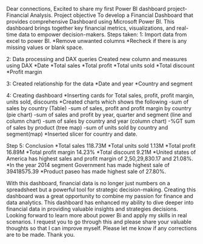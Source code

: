 Dear connections,
Excited to share my first Power BI dashboard project- Financial Analysis.
Project objective
To develop a Financial Dashboard that provides comprehensive Dashboard using Microsoft Power BI. This dashboard brings together key financial metrics, visualizations, and real-time data to empower decision-makers.
Steps taken:
1: Import data from excel to power BI.
*Remove unwanted columns
*Recheck if there is any missing values or blank space.

2: Data processing and DAX queries
Created new column and measures using DAX 
*Date
*Total sales
*Total profit
*Total units sold
*Total discount
*Profit margin

3: Created relationship for the data
*Date and year
*Country and segment

4: Creating dashboard
*Inserting cards for Total sales, profit, profit margin, units sold, discounts 
*Created charts which shows the following
-sum of sales by country (Table)
-sum of sales, profit and profit margin by country (pie chart)
-sum of sales and profit by year, quarter and segment (line and column chart)
-sum of sales by country and year (column chart)
-%GT sum of sales by product (tree map)
-sum of units sold by country and segment(map)
*Inserted slicer for country and date.

Step 5: Conclusion
*Total sales 118.73M
*Total units sold 1.13M
*Total profit 16.89M
*Total profit margin 14.23%
*Total discount 9.21M
*United states of America has highest sales and profit margin of 2,50,29,830.17 and 21.08%.
*In the year 2014 segment Government has made highest sale of 39418575.39
*Product paseo has made highest sale of 27.80%.

With this dashboard, financial data is no longer just numbers on a spreadsheet but a powerful tool for strategic decision-making. Creating this dashboard was a great opportunity to combine my passion for finance and data analytics. This dashboard has enhanced my ability to dive deeper into financial data in providing valuable insights and strategies decisions. Looking forward to learn more about power Bi and apply my skills in real scenarios.
I request you to go through this and please share your valuable thoughts so that I can improve myself. Please let me know if any corrections are to be made.
 Thank you. 
